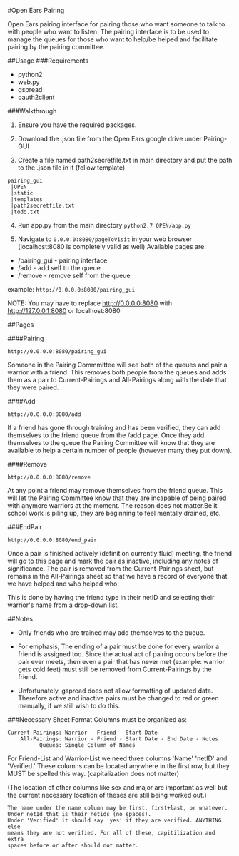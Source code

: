#Open Ears Pairing

Open Ears pairing interface for pairing those who want someone to talk to with people who want to listen.
The pairing interface is to be used to manage the queues for those who want to help/be helped and facilitate pairing by the pairing committee.

##Usage
###Requirements
 * python2
 * web.py
 * gspread
 * oauth2client

###Walkthrough
1. Ensure you have the required packages.

2. Download the .json file from the Open Ears google drive under Pairing-GUI

3. Create a file named path2secretfile.txt in main directory and put the path to the .json file in it (follow template)

```
pairing_gui
 |OPEN
 |static
 |templates
 |path2secretfile.txt
 |todo.txt
```

4. Run app.py from the main directory
  `python2.7 OPEN/app.py`
  
5.  Navigate to ```0.0.0.0:8080/pageToVisit``` in your web browser
	(localhost:8080 is completely valid as well)
Available pages are:

  * /pairing_gui - pairing interface
  * /add - add self to the queue
  * /remove - remove self from the queue

  example: `http://0.0.0.0:8080/pairing_gui`

  NOTE: You may have to replace http://0.0.0.0:8080 with http://127.0.0.1:8080
	    or localhost:8080

##Pages

####Pairing

`http://0.0.0.0:8080/pairing_gui`

Someone in the Pairing Commmittee will see both of the queues and pair 
a warrior with a friend. This removes both people from
the queues and adds them as a pair to Current-Pairings and All-Pairings
along with the date that they were paired. 

####Add

`http://0.0.0.0:8080/add`

If a friend has gone through training and
has been verified, they can add themselves to the friend
queue from the /add page. Once they add themselves to the queue the 
Pairing Committee will know that
they are available to help a certain number of people
(however many they put down). 

####Remove

`http://0.0.0.0:8080/remove`

At any point a friend may remove themselves from the friend queue. 
This will let the Pairing Committee know that they are  incapable of being
paired with anymore warriors at the moment. The reason does not matter.Be it school
work is piling up, they are beginning to feel mentally drained, etc.

###EndPair

`http://0.0.0.0:8080/end_pair`

Once a pair is finished actively (definition currently fluid) meeting, the
friend will go to this page and mark the pair as inactive, including
any notes of significance. The pair is removed from the Current-Pairings sheet, 
but remains in the All-Pairings sheet so that we have
a record of everyone that we have helped and who helped who.

This is done by having the friend type in their netID and selecting
their warrior's name from a drop-down list.



##Notes

* Only friends who are trained may add themselves to the queue. 

* For emphasis, The ending of a pair must be done for every warrior a 
friend is assigned too. Since the actual act of pairing occurs 
before the pair ever meets,
then even a pair that has never met (example: warrior gets cold feet)
must still be removed from Current-Pairings by the friend.

* Unfortunately, gspread does not allow formatting of updated data.
Therefore active and inactive pairs must be changed to red or green
manually, if we still wish to do this.



###Necessary Sheet Format
Columns must be organized as:

	Current-Pairings: Warrior - Friend - Start Date
	    All-Pairings: Warrior - Friend - Start Date - End Date - Notes
			  Queues: Single Column of Names


For Friend-List and Warrior-List we need three columns 'Name' 'netID' and 
'Verified.' These columns can be located anywhere in the first row, 
but they MUST be spelled this way. (capitalization does not matter)

(The location of other columns like sex and major are important as well
but the current necessary location of theses are still being worked out.)

	The name under the name column may be first, first+last, or whatever.
	Under netId that is their netids (no spaces).
	Under 'Verified' it should say 'yes' if they are verified. ANYTHING else
	means they are not verified. For all of these, capitilization and extra
	spaces before or after should not matter.


